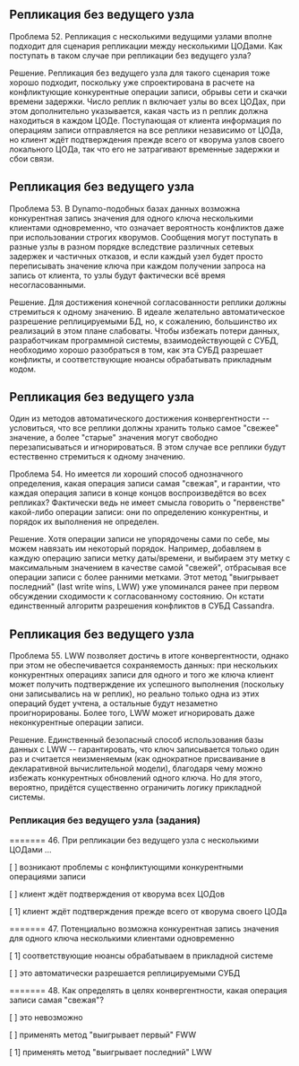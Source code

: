 ## Репликация без ведущего узла

Проблема 52. Репликация с несколькими ведущими узлами вполне подходит для сценария репликации между несколькими ЦОДами. Как поступать в таком случае при репликации без ведущего узла?

Решение. Репликация без ведущего узла для такого сценария тоже хорошо подходит, поскольку уже спроектирована в расчете на конфликтующие конкурентные операции записи, обрывы сети и скачки времени задержки. Число реплик n включает узлы во всех ЦОДах, при этом дополнительно указывается, какая часть из n реплик должна находиться в каждом ЦОДе. Поступающая от клиента информация по операциям записи отправляется на все реплики независимо от ЦОДа, но клиент ждёт подтверждения прежде всего от кворума узлов своего локального ЦОДа, так что его не затрагивают временные задержки и сбои связи.

## Репликация без ведущего узла

Проблема 53. В Dynamo-подобных базах данных возможна конкурентная запись значения для одного ключа несколькими клиентами одновременно, что означает вероятность конфликтов даже при использовании строгих кворумов. Сообщения могут поступать в разные узлы в разном порядке вследствие различных сетевых задержек и частичных отказов, и если каждый узел будет просто переписывать значение ключа при каждом получении запроса на запись от клиента, то узлы будут фактически всё время несогласованными.

Решение. Для достижения конечной согласованности реплики должны стремиться к одному значению. В идеале желательно автоматическое разрешение реплицируемыми БД, но, к сожалению, большинство их реализаций в этом плане слабоваты. Чтобы избежать потери данных, разработчикам программной системы, взаимодействующей с СУБД, необходимо хорошо разобраться в том, как эта СУБД разрешает конфликты, и соответствующие нюансы обрабатывать прикладным кодом.

## Репликация без ведущего узла

Один из методов автоматического достижения конвергентности -- условиться, что все реплики должны хранить только самое "свежее" значение, а более "старые" значения могут свободно перезаписываться и игнорироваться. В этом случае все реплики будут естественно стремиться к одному значению.

Проблема 54. Но имеется ли хороший способ однозначного определения, какая операция записи самая "свежая", и гарантии, что каждая операция записи в конце концов воспроизведётся во всех репликах? Фактически ведь не имеет смысла говорить о "первенстве" какой-либо операции записи: они по определению конкурентны, и порядок их выполнения не определен.

Решение. Хотя операции записи не упорядочены сами по себе, мы можем навязать им некоторый порядок. Например, добавляем в каждую операцию записи метку даты/времени, и выбираем эту метку с максимальным значением в качестве самой "свежей", отбрасывая все операции записи с более ранними метками. Этот метод "выигрывает последний" (last write wins, LWW) уже упоминался ранее при первом обсуждении сходимости к согласованному состоянию. Он кстати единственный алгоритм разрешения конфликтов в СУБД Cassandra.

## Репликация без ведущего узла

Проблема 55. LWW позволяет достичь в итоге конвергентности, однако при этом не обеспечивается сохраняемость данных: при нескольких конкурентных операциях записи для одного и того же ключа клиент может получить подтверждение их успешного выполнения (поскольку они записывались на w реплик), но реально только одна из этих операций будет учтена, а остальные будут незаметно проигнорированы. Более того, LWW может игнорировать даже неконкурентные операции записи.

Решение. Единственный безопасный способ использования базы данных с LWW -- гарантировать, что ключ записывается только один раз и считается неизменяемым (как однократное присваивание в декларативной вычислительной модели), благодаря чему можно избежать конкурентных обновлений одного ключа. Но для этого, вероятно, придётся существенно ограничить логику прикладной системы.


### Репликация без ведущего узла (задания)

======= 46. При репликации без ведущего узла с несколькими ЦОДами ...

[ ] возникают проблемы с конфликтующими конкурентными операциями записи

[ ] клиент ждёт подтверждения от кворума всех ЦОДов

[ 1] клиент ждёт подтверждения прежде всего от кворума своего ЦОДа

======= 47. Потенциально возможна конкурентная запись значения для одного ключа несколькими клиентами одновременно

[ 1] соответствующие нюансы обрабатываем в прикладной системе

[ ] это автоматически разрешается реплицируемыми СУБД

======= 48. Как определять в целях конвергентности, какая операция записи самая "свежая"?

[ ] это невозможно

[ ] применять метод "выигрывает первый" FWW

[ 1] применять метод "выигрывает последний" LWW
